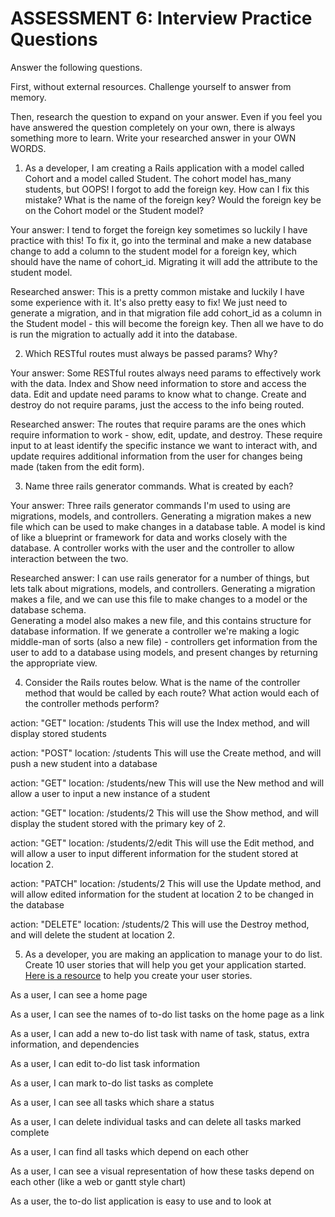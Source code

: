 # ASSESSMENT 6: Interview Practice Questions

Answer the following questions.

First, without external resources. Challenge yourself to answer from memory.

Then, research the question to expand on your answer. Even if you feel you have answered the question completely on your own, there is always something more to learn. Write your researched answer in your OWN WORDS.

1. As a developer, I am creating a Rails application with a model called Cohort and a model called Student. The cohort model has_many students, but OOPS! I forgot to add the foreign key. How can I fix this mistake? What is the name of the foreign key? Would the foreign key be on the Cohort model or the Student model?

Your answer: I tend to forget the foreign key sometimes so luckily I have practice with this! To fix it, go into the terminal and make a new database change to add a column to the student model for a foreign key, which should have the name of cohort_id. Migrating it will add the attribute to the student model. 

Researched answer: This is a pretty common mistake and luckily I have some experience with it. It's also pretty easy to fix! We just need to generate a migration, and in that migration file add cohort_id as a column in the Student model - this will become the foreign key. Then all we have to do is run the migration to actually add it into the database.

2. Which RESTful routes must always be passed params? Why?

Your answer: Some RESTful routes always need params to effectively work with the data. Index and Show need information to store and access the data. Edit and update need params to know what to change. Create and destroy do not require params, just the access to the info being routed. 

Researched answer: The routes that require params are the ones which require information to work - show, edit, update, and destroy. These require input to at least identify the specific instance we want to interact with, and update requires additional information from the user for changes being made (taken from the edit form).

3. Name three rails generator commands. What is created by each?

Your answer: Three rails generator commands I'm used to using are migrations, models, and controllers. Generating a migration makes a new file which can be used to make changes in a database table. A model is kind of like a blueprint or framework for data and works closely with the database. A controller works with the user and the controller to allow interaction between the two. 

Researched answer: I can use rails generator for a number of things, but lets talk about migrations, models, and controllers. 
Generating a migration makes a file, and we can use this file to make changes to a model or the database schema.  
Generating a model also makes a new file, and this contains structure for database information. 
If we generate a controller we're making a logic middle-man of sorts (also a new file) - controllers get information from the user to add to a database using models, and present changes by returning the appropriate view.

4. Consider the Rails routes below. What is the name of the controller method that would be called by each route? What action would each of the controller methods perform?

action: "GET" location: /students
This will use the Index method, and will display stored students

action: "POST" location: /students
This will use the Create method, and will push a new student into a database

action: "GET" location: /students/new
This will use the New method and will allow a user to input a new instance of a student

action: "GET" location: /students/2
This will use the Show method, and will display the student stored with the primary key of 2.

action: "GET" location: /students/2/edit
This will use the Edit method, and will allow a user to input different information for the student stored at location 2.

action: "PATCH" location: /students/2
This will use the Update method, and will allow edited information for the student at location 2 to be changed in the database

action: "DELETE" location: /students/2
This will use the Destroy method, and will delete the student at location 2.


5. As a developer, you are making an application to manage your to do list. Create 10 user stories that will help you get your application started. [Here is a resource](https://www.atlassian.com/agile/project-management/user-stories) to help you create your user stories.

As a user, I can see a home page

As a user, I can see the names of to-do list tasks on the home page as a link

As a user, I can add a new to-do list task with name of task, status, extra information, and dependencies

As a user, I can edit to-do list task information

As a user, I can mark to-do list tasks as complete

As a user, I can see all tasks which share a status

As a user, I can delete individual tasks and can delete all tasks marked complete

As a user, I can find all tasks which depend on each other

As a user, I can see a visual representation of how these tasks depend on each other (like a web or gantt style chart)

As a user, the to-do list application is easy to use and to look at